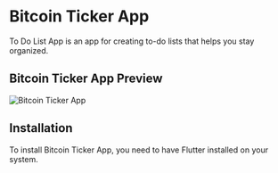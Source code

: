 

# Bitcoin Ticker App


To Do List App is an app for creating to-do lists that helps you stay organized.

## Bitcoin Ticker App Preview

![Bitcoin Ticker App](todo.gif)





## Installation

To install Bitcoin Ticker App, you need to have Flutter installed on your system.


